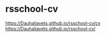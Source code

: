 # rsschool-cv
https://Dauhaliavets.github.io/rsschool-cv/cv
https://Dauhaliavets.github.io/rsschool-cv/